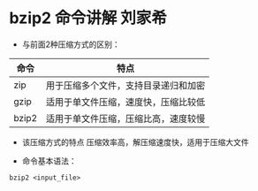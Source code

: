 # bzip2 命令讲解 刘家希



- 与前面2种压缩方式的区别：

| 命令 |   特点   |
| ---- | ---- |
|   zip   |   用于压缩多个文件，支持目录递归和加密   |
|   gzip   |   适用于单文件压缩，速度快，压缩比较低   |
|   bzip2   |   适用于单文件压缩，压缩比高，速度较慢   |

- 该压缩方式的特点
压缩效率高，解压缩速度快，适用于压缩大文件

- 命令基本语法：

```
bzip2 <input_file>
```

